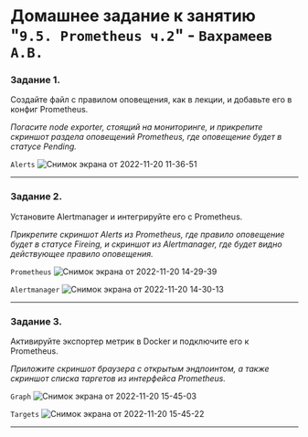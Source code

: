 # Домашнее задание к занятию "`9.5. Prometheus ч.2`" - `Вахрамеев А.В.`


### Задание 1. 


Создайте файл с правилом оповещения, как в лекции, и добавьте его в конфиг Prometheus.

*Погасите node exporter, стоящий на мониторинге, и прикрепите скриншот раздела оповещений Prometheus, где оповещение будет в статусе Pending.*

`Alerts`
![Снимок экрана от 2022-11-20 11-36-51](https://user-images.githubusercontent.com/75438030/202893021-6c5440a5-f586-4b6c-bc9c-0dae2d69e5c7.png)


---

### Задание 2. 

Установите Alertmanager и интегрируйте его с Prometheus.


*Прикрепите скриншот Alerts из Prometheus, где правило оповещение будет в статусе Fireing, и скриншот из Alertmanager, где будет видно действующее правило оповещения.*

`Prometheus`
![Снимок экрана от 2022-11-20 14-29-39](https://user-images.githubusercontent.com/75438030/202899549-253c8097-a23d-4b93-a82d-c51f817e1b43.png)

`Alertmanager`
![Снимок экрана от 2022-11-20 14-30-13](https://user-images.githubusercontent.com/75438030/202899566-b24d62e9-6575-42d2-b40b-1409055cae51.png)

---

### Задание 3. 

Активируйте экспортер метрик в Docker и подключите его к Prometheus.


*Приложите скриншот браузера с открытым эндпоинтом, а также скриншот списка таргетов из интерфейса Prometheus.*

`Graph`
![Снимок экрана от 2022-11-20 15-45-03](https://user-images.githubusercontent.com/75438030/202902556-3fe3e2fe-8b5b-4da3-a5fc-c87d0ca6c0d7.png)

`Targets`
![Снимок экрана от 2022-11-20 15-45-22](https://user-images.githubusercontent.com/75438030/202902560-e330b4c0-5fa3-40e8-b04a-246e20a6e0ca.png)


---
